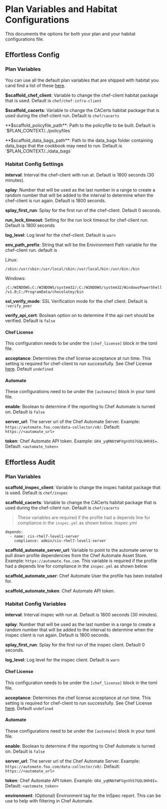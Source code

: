 # Plan Variables and Habitat Configurations

This documents the options for both your plan and your habitat configurations file.

## Effortless Config

### Plan Variables

You can use all the default plan variables that are shipped with habitat you cand find a list of these [here](https://www.habitat.sh/docs/reference/#plan-variables).

**$scaffold_chef_client**: Variable to change the chef-client habitat package that is used. Default is `chef/chef-infra-client`

**$scaffold_cacerts**: Variable to change the CACerts habitat package that is used during the chef-client run. Default is `chef/cacerts`

**$scaffold_policyfile_path**: Path to the policyfile to be built. Default is `$PLAN_CONTEXT/../policyfiles`

**$scaffold_data_bags_path**: Path to the data_bags folder containing data_bags that the cookbook may need to run. Default is `$PLAN_CONTEXT/../data_bags`

### Habitat Config Settings

**interval**: Interval the chef-client with run at. Default is 1800 seconds (30 minutes).

**splay**: Number that will be used as the last number in a range to create a random number that will be added to the interval to determine when the chef-client is run again. Default is 1800 seconds.

**splay_first_run**: Splay for the first run of the chef-client. Default 0 seconds.

**run_lock_timeout**: Setting for the run lock timeout for chef-client run. Default is 1800 seconds

**log_level**: Log level for the chef-client. Default is `warn`

**env_path_prefix**: String that will be the Enivironment Path variable for the chef-client run. default is

  Linux:
  
  `/sbin:/usr/sbin:/usr/local/sbin:/usr/local/bin:/usr/bin:/bin`

  Windows:
  
  `;C:/WINDOWS;C:/WINDOWS/system32/;C:/WINDOWS/system32/WindowsPowerShell/v1.0;C:/ProgramData/chocolatey/bin`

**ssl_verify_mode**: SSL Verification mode for the chef client. Default is `:verify_peer`

**verify_api_cert**: Boolean option on to determine if the api cert should be verified. Default is `false`

#### Chef License
This configuration needs to be under the `[chef_license]` block in the toml file.

**acceptance**: Determines the chef license acceptance at run time. This setting is required for chef-client to run successfully. See Chef License [here](https://docs.chef.io/chef_license_accept/#accepting-the-chef-license). Default `undefined`

#### Automate
These configurations need to be under the `[automate]` block in your toml file.

**enable**: Boolean to determine if the reporting to Chef Automate is turned on. Default is `false`

**server_url**: The server url of the Chef Automate Server. Example: `https://automate.foo.com/data-collector/v0/`. Default: `https://<automate_url>`

**token**: Chef Automate API token. Example: `GR4_yqRNUtWFVgnVh57GQL9Hh9I=`. Default: `<automate_token>`

## Effortless Audit

### Plan Variables

**scaffold_inspec_client**: Variable to change the inspec habitat package that is used. Default is `chef/inspec`

**scaffold_cacerts**: Variable to change the CACerts habitat package that is used during the chef-client run. Default is `chef/cacerts`

> These variables are required if the profile had a depends line for compliance in the `inspec.yml` as shown below.
inspec.yml
```
depends:
  - name: cis-rhel7-level1-server
    compliance: admin/cis-rhel7-level1-server
```

**scaffold_automate_server_url**: Variable to point to the automate server to pull down profile dependencies from the Chef Automate Asset Store. Example: `https://automate.foo.com`. This variable is required if the profile had a depends line for compliance in the `inspec.yml` as shown below.

**scaffold_automate_user**: Chef Automate User the profile has been installed for.

**scaffold_automate_token**: Chef Automate API token.

### Habitat Config Variables

**interval**: Interval inspec with run at. Default is 1800 seconds (30 minutes).

**splay**: Number that will be used as the last number in a range to create a random number that will be added to the interval to determine when the inspec client is run again. Default is 1800 seconds.

**splay_first_run**: Splay for the first run of the inspec client. Default 0 seconds.

**log_level**: Log level for the inspec client. Default is `warn`

#### Chef License
This configuration needs to be under the `[chef_license]` block in the toml file.

**acceptance**: Determines the chef license acceptance at run time. This setting is required for chef-client to run successfully. See Chef License [here](https://docs.chef.io/chef_license_accept/#accepting-the-chef-license). Default `undefined`

#### Automate
These configurations need to be under the `[automate]` block in your toml file.

**enable**: Boolean to determine if the reporting to Chef Automate is turned on. Default is `false`

**server_url**: The server url of the Chef Automate Server. Example: `https://automate.foo.com/data-collector/v0/`. Default: `https://<automate_url>`

**token**: Chef Automate API token. Example: `GR4_yqRNUtWFVgnVh57GQL9Hh9I=`. Default: `<automate_token>`

**environment**: (Optional) Environment tag for the InSpec report. This can be use to help with filtering in Chef Automate.
